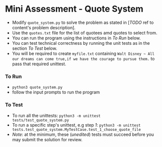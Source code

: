 # Mini Assessment - Quote System

* Modify `quote_system.py` to solve the problem as stated in [_TODO_ ref to content's problem description].
* Use the `quotes.txt` file for the list of quotees amd quotes to select from.
* You can run the program using the instructions in *To Run* below.
* You can test technical correctness by running the unit tests as in the section *To Test* below.
* You will be required to create `myfile.txt` containing `Walt Disney ~ All our dreams can come true,if we have the courage to pursue them.` to pass that required unittest.

### To Run

* `python3 quote_system.py`
* follow the input prompts to run the program

### To Test

* To run all the unittests: `python3 -m unittest tests/test_quote_system.py`
* To run a specific step's unittest, e.g step *1*: `python3 -m unittest tests.test_quote_system.MyTestCase.test_1_choose_quote_file`
* _Note_: at the minimum, these (*unedited*) tests must succeed before you may submit the solution for review.
